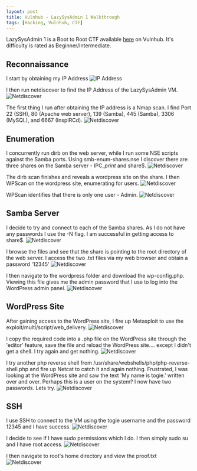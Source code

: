 ```yaml
---
layout: post
title: Vulnhub - LazySysAdmin 1 Walkthrough
tags: [Hacking, Vulnhub, CTF]
---
```

LazySysAdmin 1 is a Boot to Root CTF available [here](https://www.vulnhub.com/entry/lazysysadmin-1,205/) on Vulnhub. It's difficulty is rated as Beginner/Intermediate.

## Reconnaissance 
I start by obtaining my IP Address
![IP Address](/img/LazySysAdmin/ifconfig.png)

I then run netdiscover to find the IP Address of the LazySysAdmin VM.
![Netdiscover](/img/LazySysAdmin/netdiscover.png)

The first thing I run after obtaining the IP address is a Nmap scan. I find Port 22 (SSH), 80 (Apache web server), 139 (Samba), 445 (Samba), 3306 (MySQL), and 6667 (InspIRCd).
![Netdiscover](/img/LazySysAdmin/nmap1.png)

## Enumeration
I concurrently run dirb on the web server, while I run some NSE scripts against the Samba ports. Using smb-enum-shares.nse I discover there are three shares on the Samba server - IPC$, print$ and share$. 
![Netdiscover](/img/LazySysAdmin/nsescan.png)

The dirb scan finishes and reveals a wordpress site on the share. I then WPScan on the wordpress site, enumerating for users.
![Netdiscover](/img/LazySysAdmin/dirb.png)

WPScan identifies that there is only one user - Admin. 
![Netdiscover](/img/LazySysAdmin/wpscan.png)

## Samba Server
I decide to try and connect to each of the Samba shares. As I do not have any passwords I use the -N flag. I am successful in getting access to share$.
![Netdiscover](/img/LazySysAdmin/smbconnect.png)

I browse the files and see that the share is pointing to the root directory of the web server. I access the two .txt files via my web browser and obtain a password '12345' 
![Netdiscover](/img/LazySysAdmin/deets.png)

I then navigate to the wordpress folder and download the wp-config.php. Viewing this file gives me the admin password that I use to log into the WordPress admin panel.
![Netdiscover](/img/LazySysAdmin/wpconfig.png)

## WordPress Site
After gaining access to the WordPress site, I fire up Metasploit to use the exploit/multi/script/web_delivery.
![Netdiscover](/img/LazySysAdmin/metasploit.png)

I copy the required code into a .php file on the WordPress site through the 'editor' feature, save the file and reload the WordPress site.... except I didn't get a shell. I try again and get nothing. 
![Netdiscover](/img/LazySysAdmin/edit_theme.png)

I try another php reverse shell from /usr/share/webshells/php/php-reverse-shell.php and fire up Netcat to catch it and again nothing. Frustrated, I was looking at the WordPress site and saw the text 'My name is togie.' written over and over. Perhaps this is a user on the system? I now have two passwords. Lets try.
![Netdiscover](/img/LazySysAdmin/togie.png)

## SSH
I use SSH to connect to the VM using the togie username and the password 12345 and I have success. 
![Netdiscover](/img/LazySysAdmin/togielogin.png)

I decide to see if I have sudo permissions which I do. I then simply sudo su and I have root access.
![Netdiscover](/img/LazySysAdmin/root.png)

I then navigate to root's home directory and view the proof.txt
![Netdiscover](/img/LazySysAdmin/proof.png)


